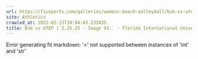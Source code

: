 ```yaml
---
url: https://fiusports.com/galleries/womens-beach-volleyball/bvb-vs-utep-2-25-25/image-93/356/62773
site: Athletics
crawled_at: 2025-05-13T10:04:43.232435
title: Bvb vs UTEP | 2.25.25 - Image 93:  - Florida International University
---
```


Error generating fit markdown: '<' not supported between instances of 'int' and 'str'